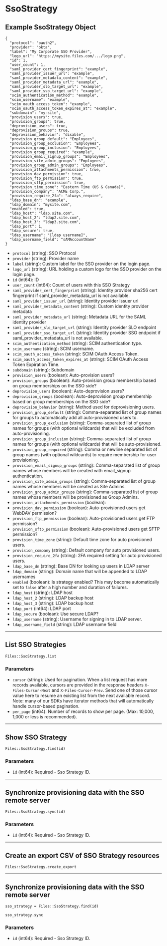 # SsoStrategy

## Example SsoStrategy Object

```
{
  "protocol": "oauth2",
  "provider": "okta",
  "label": "My Corporate SSO Provider",
  "logo_url": "https://mysite.files.com/.../logo.png",
  "id": 1,
  "user_count": 1,
  "saml_provider_cert_fingerprint": "example",
  "saml_provider_issuer_url": "example",
  "saml_provider_metadata_content": "example",
  "saml_provider_metadata_url": "example",
  "saml_provider_slo_target_url": "example",
  "saml_provider_sso_target_url": "example",
  "scim_authentication_method": "example",
  "scim_username": "example",
  "scim_oauth_access_token": "example",
  "scim_oauth_access_token_expires_at": "example",
  "subdomain": "my-site",
  "provision_users": true,
  "provision_groups": true,
  "deprovision_users": true,
  "deprovision_groups": true,
  "deprovision_behavior": "disable",
  "provision_group_default": "Employees",
  "provision_group_exclusion": "Employees",
  "provision_group_inclusion": "Employees",
  "provision_group_required": "example",
  "provision_email_signup_groups": "Employees",
  "provision_site_admin_groups": "Employees",
  "provision_group_admin_groups": "Employees",
  "provision_attachments_permission": true,
  "provision_dav_permission": true,
  "provision_ftp_permission": true,
  "provision_sftp_permission": true,
  "provision_time_zone": "Eastern Time (US & Canada)",
  "provision_company": "ACME Corp.",
  "provision_require_2fa": "always_require",
  "ldap_base_dn": "example",
  "ldap_domain": "mysite.com",
  "enabled": true,
  "ldap_host": "ldap.site.com",
  "ldap_host_2": "ldap2.site.com",
  "ldap_host_3": "ldap3.site.com",
  "ldap_port": 1,
  "ldap_secure": true,
  "ldap_username": "[ldap username]",
  "ldap_username_field": "sAMAccountName"
}
```

* `protocol` (string): SSO Protocol
* `provider` (string): Provider name
* `label` (string): Custom label for the SSO provider on the login page.
* `logo_url` (string): URL holding a custom logo for the SSO provider on the login page.
* `id` (int64): ID
* `user_count` (int64): Count of users with this SSO Strategy
* `saml_provider_cert_fingerprint` (string): Identity provider sha256 cert fingerprint if saml_provider_metadata_url is not available.
* `saml_provider_issuer_url` (string): Identity provider issuer url
* `saml_provider_metadata_content` (string): Custom identity provider metadata
* `saml_provider_metadata_url` (string): Metadata URL for the SAML identity provider
* `saml_provider_slo_target_url` (string): Identity provider SLO endpoint
* `saml_provider_sso_target_url` (string): Identity provider SSO endpoint if saml_provider_metadata_url is not available.
* `scim_authentication_method` (string): SCIM authentication type.
* `scim_username` (string): SCIM username.
* `scim_oauth_access_token` (string): SCIM OAuth Access Token.
* `scim_oauth_access_token_expires_at` (string): SCIM OAuth Access Token Expiration Time.
* `subdomain` (string): Subdomain
* `provision_users` (boolean): Auto-provision users?
* `provision_groups` (boolean): Auto-provision group membership based on group memberships on the SSO side?
* `deprovision_users` (boolean): Auto-deprovision users?
* `deprovision_groups` (boolean): Auto-deprovision group membership based on group memberships on the SSO side?
* `deprovision_behavior` (string): Method used for deprovisioning users.
* `provision_group_default` (string): Comma-separated list of group names for groups to automatically add all auto-provisioned users to.
* `provision_group_exclusion` (string): Comma-separated list of group names for groups (with optional wildcards) that will be excluded from auto-provisioning.
* `provision_group_inclusion` (string): Comma-separated list of group names for groups (with optional wildcards) that will be auto-provisioned.
* `provision_group_required` (string): Comma or newline separated list of group names (with optional wildcards) to require membership for user provisioning.
* `provision_email_signup_groups` (string): Comma-separated list of group names whose members will be created with email_signup authentication.
* `provision_site_admin_groups` (string): Comma-separated list of group names whose members will be created as Site Admins.
* `provision_group_admin_groups` (string): Comma-separated list of group names whose members will be provisioned as Group Admins.
* `provision_attachments_permission` (boolean): 
* `provision_dav_permission` (boolean): Auto-provisioned users get WebDAV permission?
* `provision_ftp_permission` (boolean): Auto-provisioned users get FTP permission?
* `provision_sftp_permission` (boolean): Auto-provisioned users get SFTP permission?
* `provision_time_zone` (string): Default time zone for auto provisioned users.
* `provision_company` (string): Default company for auto provisioned users.
* `provision_require_2fa` (string): 2FA required setting for auto provisioned users.
* `ldap_base_dn` (string): Base DN for looking up users in LDAP server
* `ldap_domain` (string): Domain name that will be appended to LDAP usernames
* `enabled` (boolean): Is strategy enabled?  This may become automatically set to `false` after a high number and duration of failures.
* `ldap_host` (string): LDAP host
* `ldap_host_2` (string): LDAP backup host
* `ldap_host_3` (string): LDAP backup host
* `ldap_port` (int64): LDAP port
* `ldap_secure` (boolean): Use secure LDAP?
* `ldap_username` (string): Username for signing in to LDAP server.
* `ldap_username_field` (string): LDAP username field


---

## List SSO Strategies

```
Files::SsoStrategy.list
```

### Parameters

* `cursor` (string): Used for pagination.  When a list request has more records available, cursors are provided in the response headers `X-Files-Cursor-Next` and `X-Files-Cursor-Prev`.  Send one of those cursor value here to resume an existing list from the next available record.  Note: many of our SDKs have iterator methods that will automatically handle cursor-based pagination.
* `per_page` (int64): Number of records to show per page.  (Max: 10,000, 1,000 or less is recommended).


---

## Show SSO Strategy

```
Files::SsoStrategy.find(id)
```

### Parameters

* `id` (int64): Required - Sso Strategy ID.


---

## Synchronize provisioning data with the SSO remote server

```
Files::SsoStrategy.sync(id)
```

### Parameters

* `id` (int64): Required - Sso Strategy ID.


---

## Create an export CSV of SSO Strategy resources

```
Files::SsoStrategy.create_export
```


---

## Synchronize provisioning data with the SSO remote server

```
sso_strategy = Files::SsoStrategy.find(id)

sso_strategy.sync
```

### Parameters

* `id` (int64): Required - Sso Strategy ID.
